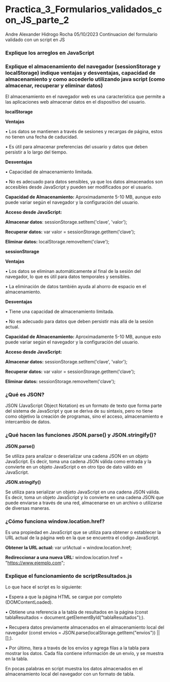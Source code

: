 # Practica_3_Formularios_validados_con_JS_parte_2
Andre Alexander Hidrogo Rocha 05/10/2023 Continuacion del formulario validado con un script en JS

### Explique los arreglos en JavaScript


### Explique el almacenamiento del navegador (sessionStorage y localStorage) indique ventajas y desventajas, capacidad de almacenamiento y como accederlo utilizando java script (como almacenar, recuperar y eliminar datos)

El almacenamiento en el navegador web es una característica que permite a las aplicaciones web almacenar datos en el dispositivo del usuario.

**localStorage**

**Ventajas**

•	Los datos se mantienen a través de sesiones y recargas de página, estos no tienen una fecha de caducidad.

•	Es útil para almacenar preferencias del usuario y datos que deben persistir a lo largo del tiempo.

**Desventajas**

•	Capacidad de almacenamiento limitada.

•	No es adecuado para datos sensibles, ya que los datos almacenados son accesibles desde JavaScript y pueden ser modificados por el usuario.

**Capacidad de Almacenamiento:** Aproximadamente 5-10 MB, aunque esto puede variar según el navegador y la configuración del usuario.

**Acceso desde JavaScript:**

**Almacenar datos**: sessionStorage.setItem('clave', 'valor');

**Recuperar datos:** var valor = sessionStorage.getItem('clave');

**Eliminar datos:** localStorage.removeItem('clave');

**sessionStorage**

**Ventajas**

•	Los datos se eliminan automáticamente al final de la sesión del navegador, lo que es útil para datos temporales y sensibles.

•	La eliminación de datos también ayuda al ahorro de espacio en el almacenamiento.

**Desventajas**

•	Tiene una capacidad de almacenamiento limitada.

•	No es adecuado para datos que deben persistir más allá de la sesión actual.

**Capacidad de Almacenamiento:** Aproximadamente 5-10 MB, aunque esto puede variar según el navegador y la configuración del usuario.

**Acceso desde JavaScript:**

**Almacenar datos:** sessionStorage.setItem('clave', 'valor');

**Recuperar datos:** var valor = sessionStorage.getItem('clave');

**Eliminar datos:** sessionStorage.removeItem('clave');

### ¿Qué es JSON?

JSON (JavaScript Object Notation) es un formato de texto que forma parte del sistema de JavaScript y que se deriva de su sintaxis, pero no tiene como objetivo la creación de programas, sino el acceso, almacenamiento e intercambio de datos.

### ¿Qué hacen las funciones JSON.parse() y JSON.stringify()?

**JSON.parse()**

Se utiliza para analizar o deserializar una cadena JSON en un objeto JavaScript. Es decir, toma una cadena JSON válida como entrada y la convierte en un objeto JavaScript o en otro tipo de dato válido en JavaScript.

**JSON.stringify()**

Se utiliza para serializar un objeto JavaScript en una cadena JSON válida. Es decir, toma un objeto JavaScript y lo convierte en una cadena JSON que puede enviarse a través de una red, almacenarse en un archivo o utilizarse de diversas maneras.

### ¿Cómo funciona window.location.href?

Es una propiedad en JavaScript que se utiliza para obtener o establecer la URL actual de la página web en la que se encuentra el código JavaScript. 

**Obtener la URL actual:** var urlActual = window.location.href;

**Redireccionar a una nueva URL:** window.location.href = "https://www.ejemplo.com";

### Explique el funcionamiento de scriptResultados.js

Lo que hace el script es lo siguiente:

•	Espera a que la página HTML se cargue por completo (DOMContentLoaded).

•	Obtiene una referencia a la tabla de resultados en la página (const tablaResultados = document.getElementById("tablaResultados");).

•	Recupera datos previamente almacenados en el almacenamiento local del navegador (const envios = JSON.parse(localStorage.getItem("envios")) || [];).

•	Por último, Itera a través de los envíos y agrega filas a la tabla para mostrar los datos. Cada fila contiene información de un envío, y se muestra en la tabla.

En pocas palabras en script muestra los datos almacenados en el almacenamiento local del navegador con un formato de tabla.
